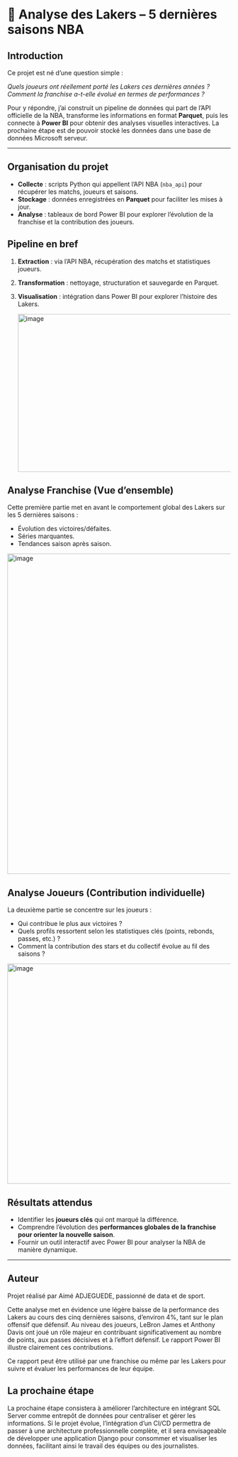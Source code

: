 # 🏀 Analyse des Lakers – 5 dernières saisons NBA


## Introduction  
Ce projet est né d’une question simple : 

*Quels joueurs ont réellement porté les Lakers ces dernières années ?*  
*Comment la franchise a-t-elle évolué en termes de performances ?* 

Pour y répondre, j’ai construit un pipeline de données qui part de l’API officielle de la NBA, transforme les informations en format **Parquet**, puis les connecte à **Power BI** pour obtenir des analyses visuelles interactives.
La prochaine étape est de pouvoir stocké les données dans une base de données Microsoft serveur.

---
## Organisation du projet
- **Collecte** : scripts Python qui appellent l’API NBA (`nba_api`) pour récupérer les matchs, joueurs et saisons.  
- **Stockage** : données enregistrées en **Parquet** pour faciliter les mises à jour.  
- **Analyse** : tableaux de bord Power BI pour explorer l’évolution de la franchise et la contribution des joueurs.  



## Pipeline en bref
1. **Extraction** : via l’API NBA, récupération des matchs et statistiques joueurs.  
2. **Transformation** : nettoyage, structuration et sauvegarde en Parquet.  
3. **Visualisation** : intégration dans Power BI pour explorer l’histoire des Lakers.  


   <img width="937" height="356" alt="image" src="https://github.com/user-attachments/assets/b9117a91-842d-4455-9585-ea35f7d1be7f" />


## Analyse Franchise (Vue d’ensemble)  
Cette première partie met en avant le comportement global des Lakers sur les 5 dernières saisons :  
- Évolution des victoires/défaites.  
- Séries marquantes.  
- Tendances saison après saison.  
  
<img width="1284" height="722" alt="image" src="https://github.com/user-attachments/assets/68bf5ddd-d57f-411c-8cf9-6c0768d908a3" />
 

##  Analyse Joueurs (Contribution individuelle)  
La deuxième partie se concentre sur les joueurs :  
- Qui contribue le plus aux victoires ?  
- Quels profils ressortent selon les statistiques clés (points, rebonds, passes, etc.) ?  
- Comment la contribution des stars et du collectif évolue au fil des saisons ?
   

<img width="892" height="496" alt="image" src="https://github.com/user-attachments/assets/c555afdf-761f-44f7-bcd2-b8061e7e5ba5" />
 

## Résultats attendus
- Identifier les **joueurs clés** qui ont marqué la différence.  
- Comprendre l’évolution des **performances globales de la franchise pour orienter la nouvelle saison**.  
- Fournir un outil interactif avec Power BI pour analyser la NBA de manière dynamique. 

---
## Auteur 
Projet réalisé par Aimé ADJEGUEDE, passionné de data et de sport.

Cette analyse met en évidence une légère baisse de la performance des Lakers au cours des cinq dernières saisons, d’environ 4%, tant sur le plan offensif que défensif. Au niveau des joueurs, LeBron James et Anthony Davis ont joué un rôle majeur en contribuant significativement au nombre de points, aux passes décisives et à l’effort défensif. Le rapport Power BI illustre clairement ces contributions.

Ce rapport peut être utilisé par une franchise ou même par les Lakers pour suivre et évaluer les performances de leur équipe.

## La prochaine étape
La prochaine étape consistera à améliorer l’architecture en intégrant SQL Server comme entrepôt de données pour centraliser et gérer les informations. Si le projet évolue, l’intégration d’un CI/CD permettra de passer à une architecture professionnelle complète, et il sera envisageable de développer une application Django pour consommer et visualiser les données, facilitant ainsi le travail des équipes ou des journalistes.
